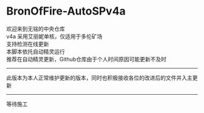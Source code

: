 # BronOfFire-AutoSPv4a
欢迎来到无铭的中央仓库  
v4a 采用艾丽妮单核，仅适用于多伦矿场  
支持检测在线更新  
本脚本依托自动精灵运行  
推荐在自动精灵更新，Github仓库由于个人时间原因可能更新不及时
****
此版本为本人正常维护更新的版本，同时也积极接收各位的改进后的文件并入主更新
****
等待施工
